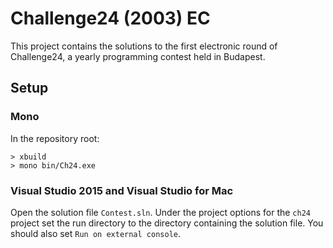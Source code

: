 # Challenge24 (2003) EC 

This project contains the solutions to the first electronic round of Challenge24, a yearly programming contest held in Budapest.

## Setup

### Mono
In the repository root:
```
> xbuild
> mono bin/Ch24.exe
```
### Visual Studio 2015 and Visual Studio for Mac
Open the solution file `Contest.sln`. Under the project options for the `ch24` project set the run directory to the directory containing the solution file. You should also set `Run on external console`. 

